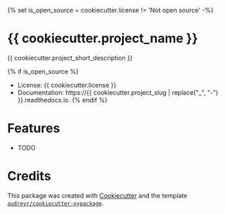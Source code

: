{% set is_open_source = cookiecutter.license != 'Not open source' -%}
# {{ cookiecutter.project_name }}
{{ cookiecutter.project_short_description }}

{% if is_open_source %}
* License: {{ cookiecutter.license }}
* Documentation: https://{{ cookiecutter.project_slug | replace("_", "-") }}.readthedocs.io.
{% endif %}

# Features
* TODO

# Credits
This package was created with [Cookiecutter](https://github.com/audreyr/cookiecutter) and the template [`audreyr/cookiecutter-pypackage`](https://github.com/audreyr/cookiecutter-pypackage).

